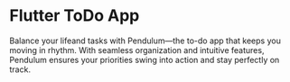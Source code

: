# Flutter ToDo App

Balance your lifeand tasks with Pendulum—the to-do app that keeps you moving in rhythm. 
With seamless organization and intuitive features, 
Pendulum ensures your priorities swing into action and stay perfectly on track.
